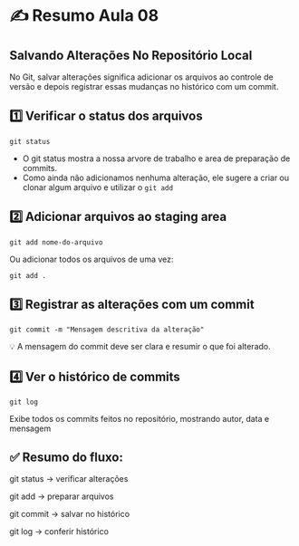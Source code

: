 # ✍️ Resumo Aula 08
## Salvando Alterações No Repositório Local
No Git, salvar alterações significa adicionar os arquivos ao controle de versão e depois registrar essas mudanças no histórico com um commit.
## 1️⃣ Verificar o status dos arquivos

    git status

- O git status mostra a nossa arvore de trabalho e area de preparação de commits.
- Como ainda não adicionamos nenhuma alteração, ele sugere a criar ou clonar algum arquivo e utilizar o ```git add```
  
## 2️⃣ Adicionar arquivos ao staging area
    
    git add nome-do-arquivo

Ou adicionar todos os arquivos de uma vez:

    git add .

## 3️⃣ Registrar as alterações com um commit

    git commit -m "Mensagem descritiva da alteração"
    
💡 A mensagem do commit deve ser clara e resumir o que foi alterado.

## 4️⃣ Ver o histórico de commits

    git log
    
Exibe todos os commits feitos no repositório, mostrando autor, data e mensagem

## ✅ Resumo do fluxo:

git status → verificar alterações

git add → preparar arquivos

git commit → salvar no histórico

git log → conferir histórico
